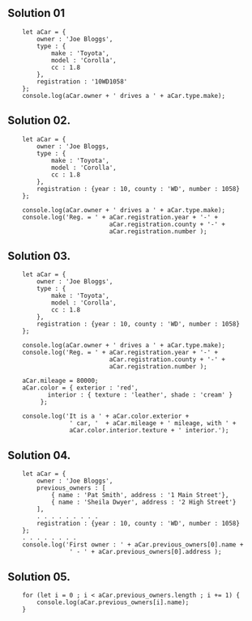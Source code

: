 ## Solution 01

		let aCar = {
			owner : 'Joe Bloggs',
			type : {
				make : 'Toyota',
				model : 'Corolla',
				cc : 1.8
			},
			registration : '10WD1058'
		};
        console.log(aCar.owner + ' drives a ' + aCar.type.make);


## Solution 02.

		let aCar = {
			owner : 'Joe Bloggs,
			type : {
				make : 'Toyota',
				model : 'Corolla',
				cc : 1.8
			},
			registration : {year : 10, county : 'WD', number : 1058}
		};

		console.log(aCar.owner + ' drives a ' + aCar.type.make);
		console.log('Reg. = ' + aCar.registration.year + '-' +
		                        aCar.registration.county + '-' +
                                aCar.registration.number );

## Solution 03.

		let aCar = {
			owner : 'Joe Bloggs',
			type : {
				make : 'Toyota',
				model : 'Corolla',
				cc : 1.8
			},
			registration : {year : 10, county : 'WD', number : 1058}
		};

		console.log(aCar.owner + ' drives a ' + aCar.type.make);
		console.log('Reg. = ' + aCar.registration.year + '-' +
		                        aCar.registration.county + '-' +
		                        aCar.registration.number );

		aCar.mileage = 80000;
		aCar.color = { exterior : 'red', 
               interior : { texture : 'leather', shade : 'cream' }
             };

		console.log('It is a ' + aCar.color.exterior + 
			         ' car, '  + aCar.mileage + ' mileage, with ' + 
			         aCar.color.interior.texture + ' interior.');


## Solution 04.

		let aCar = {
			owner : 'Joe Bloggs',
		    previous_owners : [ 
				{ name : 'Pat Smith', address : '1 Main Street'}, 
		        { name : 'Sheila Dwyer', address : '2 High Street'}
			],
            . . . . . . . . .
			registration : {year : 10, county : 'WD', number : 1058}
		};
        . . . . . . . . 
		console.log('First owner : ' + aCar.previous_owners[0].name + 
			         ' - ' + aCar.previous_owners[0].address );


## Solution 05.

		for (let i = 0 ; i < aCar.previous_owners.length ; i += 1) {
			console.log(aCar.previous_owners[i].name);
		}



		